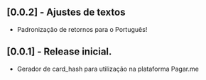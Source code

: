 ## [0.0.2] - Ajustes de textos

* Padronização de retornos para o Português!

## [0.0.1] - Release inicial.

* Gerador de card_hash para utilização na plataforma Pagar.me
